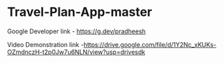# Travel-Plan-App-master


Google Developer  link - https://g.dev/pradheesh

Video Demonstration link -https://drive.google.com/file/d/1Y2Nc_xKUKs-OZmdnczH-t2p0Jw7u6NLN/view?usp=drivesdk
